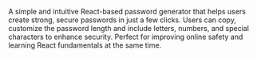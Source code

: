 A simple and intuitive React-based password generator that helps users create strong, secure passwords in just a few clicks. Users can copy, customize the password length and include letters, numbers, and special characters to enhance security. Perfect for improving online safety and learning React fundamentals at the same time.
